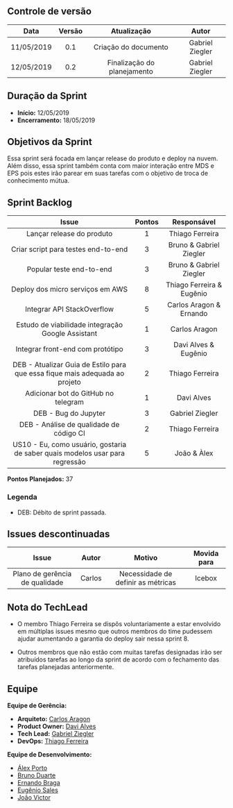 ## Controle de versão

|Data|Versão|Atualização|Autor|
|:--:|:----:|:---------:|:---:|
|11/05/2019|0.1|Criação do documento|Gabriel Ziegler|
|12/05/2019|0.2|Finalização do planejamento|Gabriel Ziegler|

## Duração da Sprint

* <b>Início:</b> 12/05/2019
* <b>Encerramento:</b> 18/05/2019

## Objetivos da Sprint

Essa sprint será focada em lançar release do produto e deploy na nuvem. Além disso, essa sprint também conta com maior interação entre MDS e EPS pois estes irão parear em suas tarefas com o objetivo de troca de conhecimento mútua. 

## Sprint Backlog

|Issue|Pontos|Responsável|
|:---:|:----:|:---------:|
| Lançar release do produto | 1 | Thiago Ferreira |
| Criar script para testes end-to-end | 3 | Bruno & Gabriel Ziegler |
| Popular teste end-to-end | 3 | Bruno & Gabriel Ziegler |
| Deploy dos micro serviços em AWS | 8 | Thiago Ferreira & Eugênio |
| Integrar API StackOverflow | 5 | Carlos Aragon & Ernando |
| Estudo de viabilidade integração Google Assistant | 1 | Carlos Aragon |
| Integrar front-end com protótipo | 3 | Davi Alves & Eugênio |
| DEB - Atualizar Guia de Estilo para que essa fique mais adequada ao projeto | 2 | Thiago Ferreira |
| Adicionar bot do GitHub no telegram | 1 | Davi Alves |
| DEB - Bug do Jupyter | 3 | Gabriel Ziegler |
| DEB - Análise de qualidade de código CI | 2 | Thiago Ferreira |
| US10 - Eu, como usuário, gostaria de saber quais modelos usar para regressão | 5 | João & Àlex |

**Pontos Planejados:** 37 <br>

### Legenda

- DEB: Débito de sprint passada.

## Issues descontinuadas

|Issue|Autor|Motivo|Movida para|
|:---:|:---:|:----:|:---------:|
| Plano de gerência de qualidade | Carlos | Necessidade de definir as métricas | Icebox |

## Nota do TechLead

- O membro Thiago Ferreira se dispôs voluntariamente a estar envolvido em múltiplas issues mesmo que outros membros do time pudessem ajudar aumentando a garantia do deploy sair nessa sprint 8.

- Outros membros que não estão com muitas tarefas designadas irão ser atribuídos tarefas ao longo da sprint de acordo com o fechamento das tarefas planejadas anteriormente.

## Equipe

**Equipe de Gerência:**

* **Arquiteto:** [Carlos Aragon](https://github.com/carlosaragon)
* **Product Owner:** [Davi Alves](https://github.com/davialvb)
* **Tech Lead:** [Gabriel Ziegler](https://github.com/gabrielziegler3)
* **DevOps:** [Thiago Ferreira](https://github.com/thiagoiferreira)

**Equipe de Desenvolvimento:**

- [Álex Porto](https://github.com/alexportof)
- [Bruno Duarte](https://github.com/Mexazonic)
- [Ernando Braga](https://github.com/ZarathosDeath)
- [Eugênio Sales](https://github.com/Eugeniosales)
- [João Victor](https://github.com/joao15victor08)
